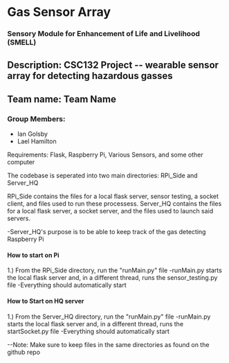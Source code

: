 # Gas Sensor Array

### Sensory Module for Enhancement of Life and Livelihood (SMELL)

## Description: CSC132 Project -- wearable sensor array for detecting hazardous gasses

## Team name: Team Name

### Group Members:
- Ian Golsby
- Lael Hamilton

Requirements: Flask, Raspberry Pi, Various Sensors, and some other computer

The codebase is seperated into two main directories:
  RPi_Side and Server_HQ
  

RPi_Side contains the files for a local flask server, sensor testing, a socket client, and files used to run these processess.
Server_HQ contains the files for a local flask server, a socket server, and the files used to launch said servers.

  -Server_HQ's purpose is to be able to keep track of the gas detecting Raspberry Pi
  
  
#### How to start on Pi
1.) From the RPi_Side directory, run the "runMain.py" file
  -runMain.py starts the local flask server and, in a different thread, runs the sensor_testing.py file
  -Everything should automatically start
  
#### How to Start on HQ server
1.) From the Server_HQ directory, run the "runMain.py" file
  -runMain.py starts the local flask server and, in a different thread, runs the startSocket.py file
  -Everything should automatically start

--Note: Make sure to keep files in the same directories as found on the github repo 
